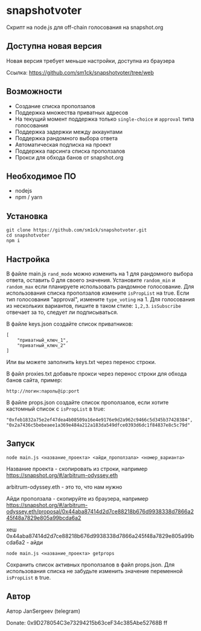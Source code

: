 # snapshotvoter

Скрипт на node.js для off-chain голосования на snapshot.org

## Доступна новая версия

Новая версия требует меньше настройки, доступна из браузера

Ссылка: https://github.com/sm1ck/snapshotvoter/tree/web

## Возможности

- Создание списка проползалов
- Поддержка множества приватных адресов
- На текущий момент поддержка только `single-choice` и `approval` типа голосования
- Поддержка задержки между аккаунтами
- Поддержка рандомного выбора ответа
- Автоматическая подписка на проект
- Поддержка парсинга списка проползалов
- Прокси для обхода банов от snapshot.org

## Необходимое ПО

- nodejs
- npm / yarn

## Установка

```
git clone https://github.com/sm1ck/snapshotvoter.git
cd snapshotvoter
npm i
```

## Настройка

В файле main.js `rand_mode` можно изменить на 1 для рандомного выбора ответа, оставить 0 для своего значения. Установите `random_min` и `random_max` если планируете использовать рандомное голосование. Для использования списка проползалов измените `isPropList` на true.
Если тип голосования "approval", измените `type_voting` на 1. Для голосования из нескольких вариантов, пишите в таком стиле: `1,2,3`. `isSubscribe` отвечает за то, следует ли подписываться.

В файле keys.json создайте список приватников:

```
[
    "приватный_ключ_1",
    "приватный_ключ_2"
]
```

Или вы можете заполнить keys.txt через перенос строки.

В файл proxies.txt добавьте прокси через перенос строки для обхода банов сайта, пример:

```
http://логин:пароль@ip:port
```

В файле props.json создайте список проползалов, если хотите кастомный список с `isPropList` в true:

```
"0xfeb1832a75e2ef47dea4b08509a16e4e9176e9d2a962c9466c5d345b37428384",
"0x2a7436c5bebeaee1a369e484a212a183da549dfce0393d6dc1f84837e8c5c79d"
```

## Запуск

```
node main.js <название_проекта> <айди_проползала> <номер_варианта>
```

Название проекта - скопировать из строки, например https://snapshot.org/#/arbitrum-odyssey.eth

arbitrum-odyssey.eth - это то, что нам нужно

Айди проползала - скопируйте из браузера, например https://snapshot.org/#/arbitrum-odyssey.eth/proposal/0x44aba87414d2d7ce88218b676d9938338d7866a245f48a7829e805a99bcda6a2

хеш 0x44aba87414d2d7ce88218b676d9938338d7866a245f48a7829e805a99bcda6a2 - айди

```
node main.js <название_проекта> getprops
```

Сохранить список активных проползалов в файл props.json. Для использования списка не забудьте изменить значение переменной `isPropList` в true.

## Автор

Автор JanSergeev (telegram)

Donate: 0x9D278054C3e73294215b63ceF34c385Abe52768B
ff
